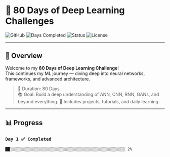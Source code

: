 # 🧠 80 Days of Deep Learning Challenges

![GitHub](https://img.shields.io/badge/Deep_Learning-Challenge-blueviolet?style=for-the-badge&logo=tensorflow)
![Days Completed](https://img.shields.io/badge/Days_Completed-2%2F80-success?style=for-the-badge)
![Status](https://img.shields.io/badge/Status-In_Progress-yellow?style=for-the-badge)
![License](https://img.shields.io/badge/License-MIT-lightgrey?style=for-the-badge)

---

## 🚀 Overview

Welcome to my **80 Days of Deep Learning Challenge**!  
This continues my ML journey — diving deep into neural networks, frameworks, and advanced architecture.

> 📅 Duration: 80 Days  
> 📚 Goal: Build a deep understanding of ANN, CNN, RNN, GANs, and beyond everything.
> 🧩 Includes projects, tutorials, and daily learning.  

---

## 📊 Progress

### `Day 1 ✅ Completed`
```text
██░░░░░░░░░░░░░░░░░░░░░░░░░░░░░░░░░░░░░░░░░░░░░░░░░░░ 2%
